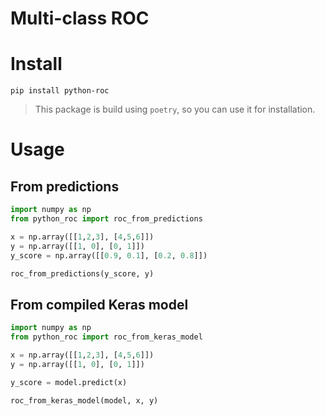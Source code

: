 # Multi-class ROC

# Install

`pip install python-roc`

> This package is build using `poetry`, so you can use it for installation.

# Usage

## From predictions
```python
import numpy as np
from python_roc import roc_from_predictions

x = np.array([[1,2,3], [4,5,6]])
y = np.array([[1, 0], [0, 1]])
y_score = np.array([[0.9, 0.1], [0.2, 0.8]])

roc_from_predictions(y_score, y)
```

## From compiled Keras model
```python
import numpy as np
from python_roc import roc_from_keras_model

x = np.array([[1,2,3], [4,5,6]])
y = np.array([[1, 0], [0, 1]])

y_score = model.predict(x)

roc_from_keras_model(model, x, y)
```